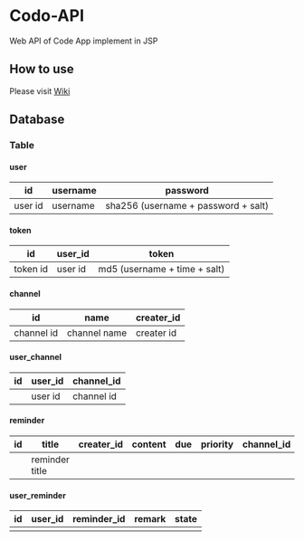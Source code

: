 # Codo-API

Web API of Code App implement in JSP

## How to use

Please visit [Wiki](https://github.com/ZERR2AC/Codo-API/wiki)

## Database

### Table

#### user

| id      | username | password                            |
| ------- | -------- | ----------------------------------- |
| user id | username | sha256 (username + password + salt) |

#### token

| id       | user_id | token                        |
| -------- | ------- | ---------------------------- |
| token id | user id | md5 (username + time + salt) |

#### channel

| id         | name         | creater_id |
| ---------- | ------------ | ---------- |
| channel id | channel name | creater id |

#### user_channel

| id   | user_id | channel_id |
| ---- | ------- | ---------- |
|      | user id | channel id |

#### reminder

| id   | title          | creater_id | content | due  | priority | channel_id | type |
| ---- | -------------- | ---------- | ------- | ---- | -------- | ---------- | ---- |
|      | reminder title |            |         |      |          |            |      |

#### user_reminder

| id   | user_id | reminder_id | remark | state |
| ---- | ------- | ----------- | ------ | ----- |
|      |         |             |        |       |